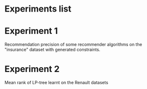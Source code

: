 # Experiments list

# Experiment 1

Recommendation precision of some recommender algorithms on the "insurance" dataset with generated constraints.

# Experiment 2

Mean rank of LP-tree learnt on the Renault datasets

